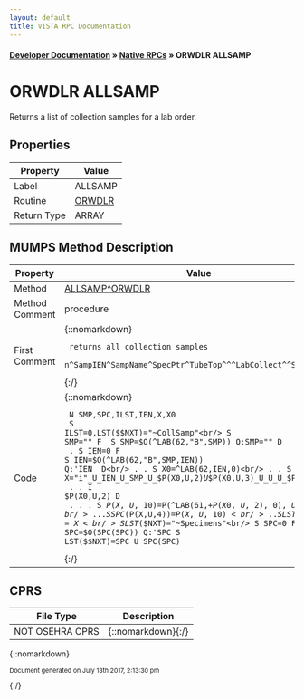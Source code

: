 ```yaml
---
layout: default
title: VISTA RPC Documentation
---
```


#### [Developer Documentation](../index) &#187; [Native RPCs](TableOfContents) &#187; ORWDLR ALLSAMP<br/>
# ORWDLR ALLSAMP

Returns a list of collection samples for a lab order.

## Properties

Property | Value
--- | ---
Label | ALLSAMP
Routine | [ORWDLR](http://code.osehra.org/dox/Routine_ORWDLR_source.html)
Return Type | ARRAY




## MUMPS Method Description

Property | Value
--- | ---
Method | [ALLSAMP^ORWDLR](http://code.osehra.org/dox/Routine_ORWDLR_source.html)
Method Comment | procedure
First Comment | {::nomarkdown}<pre><code> returns all collection samples<br/> n^SampIEN^SampName^SpecPtr^TubeTop^^^LabCollect^^SpecName</code></pre>{:/}
Code | {::nomarkdown}<pre><code> N SMP,SPC,ILST,IEN,X,X0<br/> S ILST=0,LST($$NXT)="~CollSamp"<br/> S SMP="" F  S SMP=$O(^LAB(62,"B",SMP)) Q:SMP=""  D<br/> . S IEN=0 F  S IEN=$O(^LAB(62,"B",SMP,IEN)) Q:'IEN  D<br/> . . S X0=^LAB(62,IEN,0)<br/> . . S X="i"_U_IEN_U_SMP_U_$P(X0,U,2)_U_$P(X0,U,3)_U_U_U_$P(X0,U,7)<br/> . . I $P(X0,U,2) D<br/> . . . S $P(X,U,10)=$P(^LAB(61,+$P(X0,U,2),0),U,1)<br/> . . . S SPC($P(X,U,4))=$P(X,U,10)<br/> . . S LST($$NXT)=X<br/> S LST($$NXT)="~Specimens"<br/> S SPC=0 F  S SPC=$O(SPC(SPC)) Q:'SPC  S LST($$NXT)=SPC_U_SPC(SPC)</code></pre>{:/}



## CPRS

File Type | Description
--- | ---
NOT OSEHRA CPRS | {::nomarkdown}{:/}

{::nomarkdown} <br/><p style="font-size: 11px">Document generated on July 13th 2017, 2:13:30 pm</p>{:/}